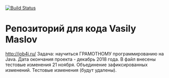 
 [![Build Status](https://travis-ci.org/Massimilian/Vasily-Maslov.svg?branch=master)](https://travis-ci.org/Massimilian/Vasily-Maslov)

# Репозиторий для кода Vasily Maslov
 http://job4j.ru/
 Задача: научиться ГРАМОТНОМУ программированию на Java.
 Дата окончания проекта - декабрь 2018 года.
 В файл внесены тестовые изменения 21 ноября.
 Объединение зафиксированных изменений.
 Тестовые изменения (будут удалены).